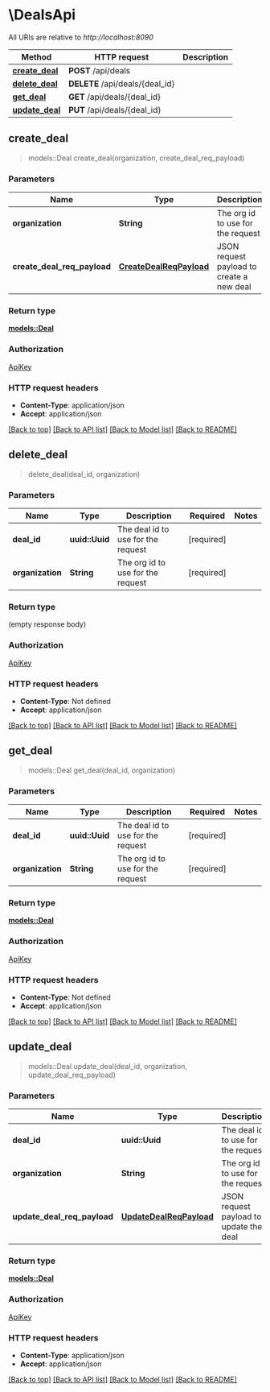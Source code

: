 # \DealsApi

All URIs are relative to *http://localhost:8090*

Method | HTTP request | Description
------------- | ------------- | -------------
[**create_deal**](DealsApi.md#create_deal) | **POST** /api/deals | 
[**delete_deal**](DealsApi.md#delete_deal) | **DELETE** /api/deals/{deal_id} | 
[**get_deal**](DealsApi.md#get_deal) | **GET** /api/deals/{deal_id} | 
[**update_deal**](DealsApi.md#update_deal) | **PUT** /api/deals/{deal_id} | 



## create_deal

> models::Deal create_deal(organization, create_deal_req_payload)


### Parameters


Name | Type | Description  | Required | Notes
------------- | ------------- | ------------- | ------------- | -------------
**organization** | **String** | The org id to use for the request | [required] |
**create_deal_req_payload** | [**CreateDealReqPayload**](CreateDealReqPayload.md) | JSON request payload to create a new deal | [required] |

### Return type

[**models::Deal**](Deal.md)

### Authorization

[ApiKey](../README.md#ApiKey)

### HTTP request headers

- **Content-Type**: application/json
- **Accept**: application/json

[[Back to top]](#) [[Back to API list]](../README.md#documentation-for-api-endpoints) [[Back to Model list]](../README.md#documentation-for-models) [[Back to README]](../README.md)


## delete_deal

> delete_deal(deal_id, organization)


### Parameters


Name | Type | Description  | Required | Notes
------------- | ------------- | ------------- | ------------- | -------------
**deal_id** | **uuid::Uuid** | The deal id to use for the request | [required] |
**organization** | **String** | The org id to use for the request | [required] |

### Return type

 (empty response body)

### Authorization

[ApiKey](../README.md#ApiKey)

### HTTP request headers

- **Content-Type**: Not defined
- **Accept**: application/json

[[Back to top]](#) [[Back to API list]](../README.md#documentation-for-api-endpoints) [[Back to Model list]](../README.md#documentation-for-models) [[Back to README]](../README.md)


## get_deal

> models::Deal get_deal(deal_id, organization)


### Parameters


Name | Type | Description  | Required | Notes
------------- | ------------- | ------------- | ------------- | -------------
**deal_id** | **uuid::Uuid** | The deal id to use for the request | [required] |
**organization** | **String** | The org id to use for the request | [required] |

### Return type

[**models::Deal**](Deal.md)

### Authorization

[ApiKey](../README.md#ApiKey)

### HTTP request headers

- **Content-Type**: Not defined
- **Accept**: application/json

[[Back to top]](#) [[Back to API list]](../README.md#documentation-for-api-endpoints) [[Back to Model list]](../README.md#documentation-for-models) [[Back to README]](../README.md)


## update_deal

> models::Deal update_deal(deal_id, organization, update_deal_req_payload)


### Parameters


Name | Type | Description  | Required | Notes
------------- | ------------- | ------------- | ------------- | -------------
**deal_id** | **uuid::Uuid** | The deal id to use for the request | [required] |
**organization** | **String** | The org id to use for the request | [required] |
**update_deal_req_payload** | [**UpdateDealReqPayload**](UpdateDealReqPayload.md) | JSON request payload to update the deal | [required] |

### Return type

[**models::Deal**](Deal.md)

### Authorization

[ApiKey](../README.md#ApiKey)

### HTTP request headers

- **Content-Type**: application/json
- **Accept**: application/json

[[Back to top]](#) [[Back to API list]](../README.md#documentation-for-api-endpoints) [[Back to Model list]](../README.md#documentation-for-models) [[Back to README]](../README.md)

